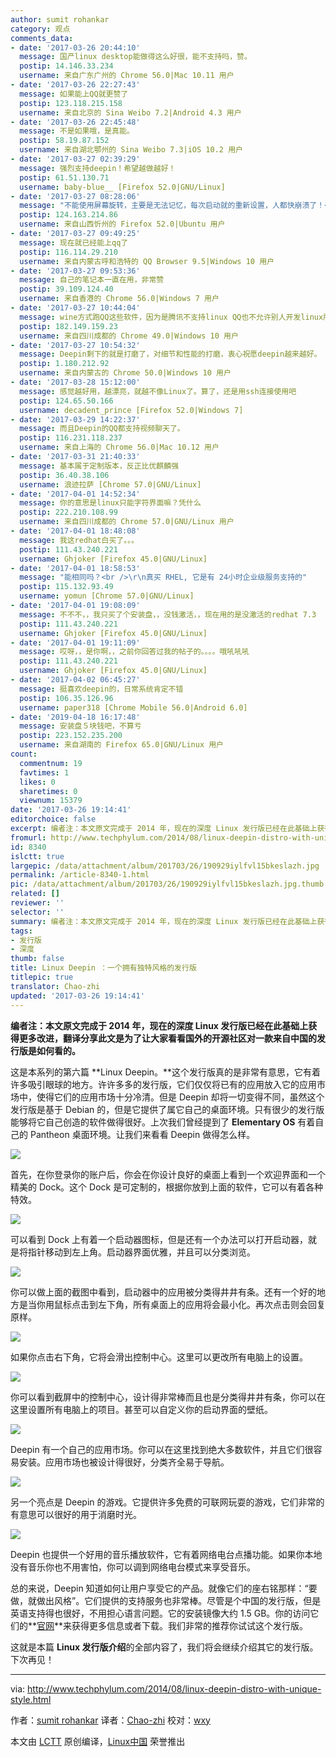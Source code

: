 ```yaml
---
author: sumit rohankar
category: 观点
comments_data:
- date: '2017-03-26 20:44:10'
  message: 国产linux desktop能做得这么好很，能不支持吗，赞。
  postip: 14.146.33.234
  username: 来自广东广州的 Chrome 56.0|Mac 10.11 用户
- date: '2017-03-26 22:27:43'
  message: 如果能上QQ就更赞了
  postip: 123.118.215.158
  username: 来自北京的 Sina Weibo 7.2|Android 4.3 用户
- date: '2017-03-26 22:45:48'
  message: 不是如果哦，是真能。
  postip: 58.19.87.152
  username: 来自湖北鄂州的 Sina Weibo 7.3|iOS 10.2 用户
- date: '2017-03-27 02:39:29'
  message: 强烈支持deepin！希望越做越好！
  postip: 61.51.130.71
  username: baby-blue__ [Firefox 52.0|GNU/Linux]
- date: '2017-03-27 08:28:06'
  message: "不能使用屏幕旋转，主要是无法记忆，每次启动就的重新设置，人都快崩溃了！<br />\r\n改Ubuntu-Gnome了！伤不起！"
  postip: 124.163.214.86
  username: 来自山西忻州的 Firefox 52.0|Ubuntu 用户
- date: '2017-03-27 09:49:25'
  message: 现在就已经能上qq了
  postip: 116.114.29.210
  username: 来自内蒙古呼和浩特的 QQ Browser 9.5|Windows 10 用户
- date: '2017-03-27 09:53:36'
  message: 自己的笔记本一直在用，非常赞
  postip: 39.109.124.40
  username: 来自香港的 Chrome 56.0|Windows 7 用户
- date: '2017-03-27 10:44:04'
  message: wine方式跑QQ这些软件，因为是腾讯不支持linux QQ也不允许别人开发linux版本的QQ
  postip: 182.149.159.23
  username: 来自四川成都的 Chrome 49.0|Windows 10 用户
- date: '2017-03-27 10:54:32'
  message: Deepin剩下的就是打磨了，对细节和性能的打磨，衷心祝愿deepin越来越好。
  postip: 1.180.212.92
  username: 来自内蒙古的 Chrome 50.0|Windows 10 用户
- date: '2017-03-28 15:12:00'
  message: 感觉越好用，越漂亮，就越不像Linux了。算了，还是用ssh连接使用吧
  postip: 124.65.50.166
  username: decadent_prince [Firefox 52.0|Windows 7]
- date: '2017-03-29 14:22:37'
  message: 而且Deepin的QQ都支持视频聊天了。
  postip: 116.231.118.237
  username: 来自上海的 Chrome 56.0|Mac 10.12 用户
- date: '2017-03-31 21:40:33'
  message: 基本属于定制版本，反正比优麒麟强
  postip: 36.40.38.106
  username: 浪迹拉萨 [Chrome 57.0|GNU/Linux]
- date: '2017-04-01 14:52:34'
  message: 你的意思是linux只能字符界面嘛？凭什么
  postip: 222.210.108.99
  username: 来自四川成都的 Chrome 57.0|GNU/Linux 用户
- date: '2017-04-01 18:48:08'
  message: 我这redhat白买了。。。
  postip: 111.43.240.221
  username: Ghjoker [Firefox 45.0|GNU/Linux]
- date: '2017-04-01 18:58:53'
  message: "能相同吗？<br />\r\n真买 RHEL, 它是有 24小时企业级服务支持的"
  postip: 115.132.93.49
  username: yomun [Chrome 57.0|GNU/Linux]
- date: '2017-04-01 19:08:09'
  message: 不不不，，我只买了个安装盘，，没钱激活，，现在用的是没激活的redhat 7.3
  postip: 111.43.240.221
  username: Ghjoker [Firefox 45.0|GNU/Linux]
- date: '2017-04-01 19:11:09'
  message: 哎呀，，是你啊，，之前你回答过我的帖子的。。。。哦吼吼吼
  postip: 111.43.240.221
  username: Ghjoker [Firefox 45.0|GNU/Linux]
- date: '2017-04-02 06:45:27'
  message: 挺喜欢deepin的，日常系统肯定不错
  postip: 106.35.126.96
  username: paper318 [Chrome Mobile 56.0|Android 6.0]
- date: '2019-04-18 16:17:48'
  message: 安装盘５块钱吧，不算亏
  postip: 223.152.235.200
  username: 来自湖南的 Firefox 65.0|GNU/Linux 用户
count:
  commentnum: 19
  favtimes: 1
  likes: 0
  sharetimes: 0
  viewnum: 15379
date: '2017-03-26 19:14:41'
editorchoice: false
excerpt: 编者注：本文原文完成于 2014 年，现在的深度 Linux 发行版已经在此基础上获得更多改进，翻译分享此文是为了让大家看看国外的开源社区对一款来自中国的发行版是如何看的。
fromurl: http://www.techphylum.com/2014/08/linux-deepin-distro-with-unique-style.html
id: 8340
islctt: true
largepic: /data/attachment/album/201703/26/190929iylfvl15bkeslazh.jpg
permalink: /article-8340-1.html
pic: /data/attachment/album/201703/26/190929iylfvl15bkeslazh.jpg.thumb.jpg
related: []
reviewer: ''
selector: ''
summary: 编者注：本文原文完成于 2014 年，现在的深度 Linux 发行版已经在此基础上获得更多改进，翻译分享此文是为了让大家看看国外的开源社区对一款来自中国的发行版是如何看的。
tags:
- 发行版
- 深度
thumb: false
title: Linux Deepin ：一个拥有独特风格的发行版
titlepic: true
translator: Chao-zhi
updated: '2017-03-26 19:14:41'
---
```


**编者注：本文原文完成于 2014 年，现在的深度 Linux 发行版已经在此基础上获得更多改进，翻译分享此文是为了让大家看看国外的开源社区对一款来自中国的发行版是如何看的。**


 


这是本系列的第六篇 **Linux Deepin。**这个发行版真的是非常有意思，它有着许多吸引眼球的地方。许许多多的发行版，它们仅仅将已有的应用放入它的应用市场中，使得它们的应用市场十分冷清。但是 Deepin 却将一切变得不同，虽然这个发行版是基于 Debian 的，但是它提供了属它自己的桌面环境。只有很少的发行版能够将它自己创造的软件做得很好。上次我们曾经提到了 **Elementary OS**  有着自己的 Pantheon 桌面环境。让我们来看看 Deepin 做得怎么样。


![](/data/attachment/album/201703/26/190929iylfvl15bkeslazh.jpg)


首先，在你登录你的账户后，你会在你设计良好的桌面上看到一个欢迎界面和一个精美的 Dock。这个 Dock 是可定制的，根据你放到上面的软件，它可以有着各种特效。


![](/data/attachment/album/201703/26/190959vverpjravepukkjv.jpg)


可以看到 Dock 上有着一个启动器图标，但是还有一个办法可以打开启动器，就是将指针移动到左上角。启动器界面优雅，并且可以分类浏览。


![](/data/attachment/album/201703/26/191152ssh6hih5rh5g7hhm.jpg)


你可以做上面的截图中看到，启动器中的应用被分类得井井有条。还有一个好的地方是当你用鼠标点击到左下角，所有桌面上的应用将会最小化。再次点击则会回复原样。


![](/data/attachment/album/201703/26/191219zm1s2b1t1sbsc76b.jpg)


如果你点击右下角，它将会滑出控制中心。这里可以更改所有电脑上的设置。


![](/data/attachment/album/201703/26/191339bhz5hts511v131oh.jpg)


你可以看到截屏中的控制中心，设计得非常棒而且也是分类得井井有条，你可以在这里设置所有电脑上的项目。甚至可以自定义你的启动界面的壁纸。


![](/data/attachment/album/201703/26/191355uqv4ovz7q4pypviy.jpg)


Deepin 有一个自己的应用市场。你可以在这里找到绝大多数软件，并且它们很容易安装。应用市场也被设计得很好，分类齐全易于导航。


![](/data/attachment/album/201703/26/191412kkfcxxuu0k0fciai.jpg)


另一个亮点是 Deepin 的游戏。它提供许多免费的可联网玩耍的游戏，它们非常的有意思可以很好的用于消磨时光。


![](/data/attachment/album/201703/26/191432lq188qbz1i1uh4qb.jpg)


Deepin 也提供一个好用的音乐播放软件，它有着网络电台点播功能。如果你本地没有音乐你也不用害怕，你可以调到网络电台模式来享受音乐。


总的来说，Deepin 知道如何让用户享受它的产品。就像它们的座右铭那样：“要做，就做出风格”。它们提供的支持服务也非常棒。尽管是个中国的发行版，但是英语支持得也很好，不用担心语言问题。它的安装镜像大约 1.5 GB。你的访问它们的**[官网](http://www.linuxdeepin.com/index.en.html)**来获得更多信息或者下载。我们非常的推荐你试试这个发行版。


这就是本篇 **Linux 发行版介绍**的全部内容了，我们将会继续介绍其它的发行版。下次再见！




---


via: <http://www.techphylum.com/2014/08/linux-deepin-distro-with-unique-style.html>


作者：[sumit rohankar](https://plus.google.com/112160169713374382262) 译者：[Chao-zhi](https://github.com/Chao-zhi) 校对：[wxy](https://github.com/wxy)


本文由 [LCTT](https://github.com/LCTT/TranslateProject) 原创编译，[Linux中国](https://linux.cn/) 荣誉推出